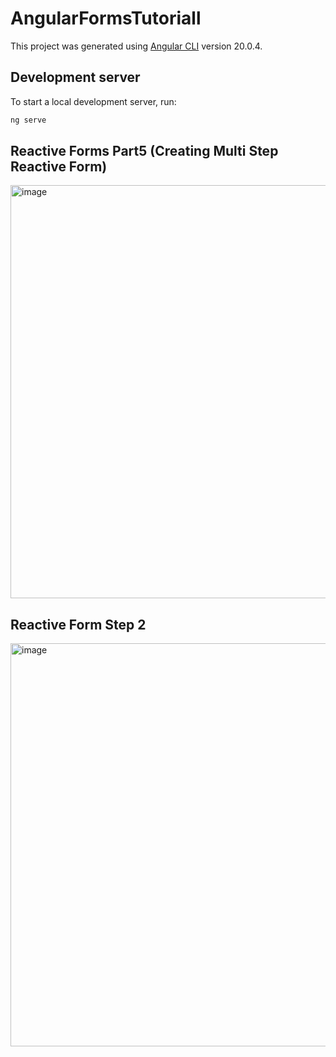 # AngularFormsTutoriall

This project was generated using [Angular CLI](https://github.com/angular/angular-cli) version 20.0.4.

## Development server

To start a local development server, run:

```bash
ng serve
```

## Reactive Forms Part5 (Creating Multi Step Reactive Form)

<img width="1174" height="661" alt="image" src="https://github.com/user-attachments/assets/77373d4b-c810-4f07-8cec-3556571b0fa1" />

## Reactive Form Step 2

<img width="918" height="645" alt="image" src="https://github.com/user-attachments/assets/0f330f86-0455-4b0d-a98c-7a39cc460024" />

